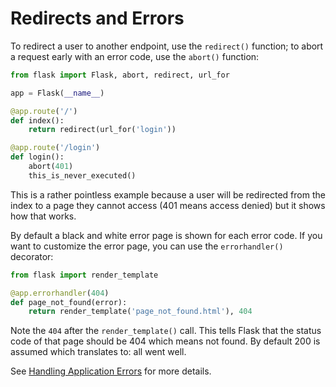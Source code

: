 # Redirects and Errors

To redirect a user to another endpoint, use the `redirect()` function; to abort a request early with an error code, use the `abort()` function:

```python
from flask import Flask, abort, redirect, url_for

app = Flask(__name__)

@app.route('/')
def index():
    return redirect(url_for('login'))

@app.route('/login')
def login():
    abort(401)
    this_is_never_executed()
```

This is a rather pointless example because a user will be redirected from the index to a page they cannot access (401 means access denied) but it shows how that works.

By default a black and white error page is shown for each error code. If you want to customize the error page, you can use the `errorhandler()` decorator:

```python
from flask import render_template

@app.errorhandler(404)
def page_not_found(error):
    return render_template('page_not_found.html'), 404
```

Note the `404` after the `render_template()` call. This tells Flask that the status code of that page should be 404 which means not found. By default 200 is assumed which translates to: all went well.

See [Handling Application Errors](https://flask.palletsprojects.com/en/2.2.x/errorhandling/) for more details.